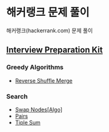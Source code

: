 # 해커랭크 문제 풀이
해커랭크(hackerrank.com) 문제 풀이

## [Interview Preparation Kit](Interview%20Preparation%20Kit/README.md)
### Greedy Algorithms
- [Reverse Shuffle Merge](./Interview%20Preparation%20Kit/Greedy%20Algorithms/Reverse%20Shuffle%20Merge/solution.py)

### Search
- [Swap Nodes\[Algo\]](Interview%20Preparation%20Kit/Search/Swap%20Nodes%20[Algo]/solution.py)
- [Pairs](Interview%20Preparation%20Kit/Search/Pairs/solution.py)
- [Tiple Sum](Interview%20Preparation%20Kit/Search/Triple%20Sum/solution.py)